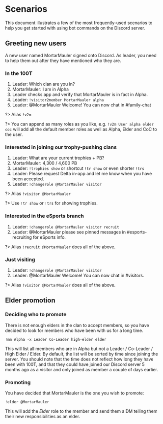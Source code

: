 # Scenarios

This document illustrates a few of the most frequently-used scenarios to help you get started with using bot commands on the Discord server.

## Greeting new users

A new user named MortarMauler signed onto Discord. As leader, you need to help them out after they have mentioned who they are.

### In the 100T

1. Leader: Which clan are you in?
2. MortarMauler: I am in Alpha
3. Leader checks app and verify that MortarMauler is in fact in Alpha.
4. Leader: `!visitor2member MortarMauler alpha`
5. Leader: @MortarMauler Welcome! You can now chat in #family-chat

?> Alias `!v2m`

?> You can append as many roles as you like, e.g. `!v2m User alpha elder coc` will add all the default member roles as well as Alpha, Elder and CoC to the user.

### Interested in joining our trophy-pushing clans

1. Leader: What are your current trophies + PB?
2. MortarMauler: 4,300 / 4,600 PB
3. Leader:  `!trophies show` or shortcut `!tr show` or even shorter `!trs`
4. Leader: Please request Delta in-app and let me know when you have been accepted.
5. Leader: `!changerole @MortarMauler visitor`

?> Alias `!visitor @MortarMauler`

?> Use `!tr show` or `!trs` for showing trophies.

### Interested in the eSports branch

1. Leader: `!changerole @MortarMauler visitor recruit`
2. Leader: @MortarMauler please see pinned messages in #esports-recruiting for eSports info.

?> Alias `!recruit @MortarMauler` does all of the above.

### Just visiting

1. Leader: `!changerole @MortarMauler visitor`
2. Leader: @MortarMauler Welcome! You can now chat in #visitors.

?> Alias `!visitor @MortarMauler` does all of the above.

## Elder promotion

### Deciding who to promote

There is not enough elders in the clan to accept members, so you have decided to look for members who have been with us for a long time.

`!mm Alpha -x Leader Co-Leader high-elder elder`

This will list all members who are in Alpha but not a Leader / Co-Leader / High Elder / Elder. By default, the list will be sorted by time since joining the server. You should note that the time does not reflect how long they have been with 100T, and that they could have joined our Discord server 5 months ago as a visitor and only joined as member a couple of days earlier.

### Promoting

You have decided that MortarMauler is the one you wish to promote:

`!elder @MortarMauler`

This will add the _Elder_ role to the member and send them a DM telling them their new responsibilities as an elder.
